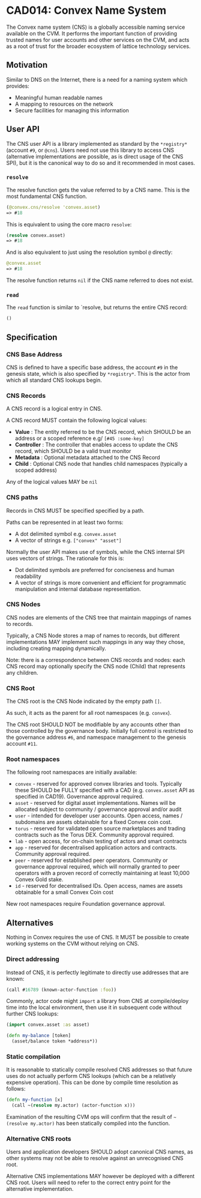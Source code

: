 # CAD014: Convex Name System

The Convex name system (CNS) is a globally accessible naming service available on the CVM. It performs the important function of providing trusted names for user accounts and other services on the CVM, and acts as a root of trust for the broader ecosystem of lattice technology services.

## Motivation

Similar to DNS on the Internet, there is a need for a naming system which provides:

- Meaningful human readable names
- A mapping to resources on the network
- Secure facilities for managing this information


## User API

The CNS user API is a library implemented as standard by the `*registry*` (account `#9`, or `@cns`). Users need not use this library to access CNS (alternative implementations are possible, as is direct usage of the CNS SPI), but it is the canonical way to do so and it recommended in most cases.

### `resolve`

The resolve function gets the value referred to by a CNS name. This is the most fundamental CNS function.

```clojure
(@convex.cns/resolve 'convex.asset)
=> #18
```

This is equivalent to using the core macro `resolve`:

```clojure
(resolve convex.asset)
=> #18
```

And is also equivalent to just using the resolution symbol `@` directly:

```clojure
@convex.asset
=> #18
```

The resolve function returns `nil` if the CNS name referred to does not exist.

### `read`

The `read` function is similar to `resolve, but returns the entire CNS record:

```clojure
()
```

## Specification

### CNS Base Address

CNS is defined to have a specific base address, the account `#9` in the genesis state, which is also specified by `*registry*`. This is the actor from which all standard CNS lookups begin.

### CNS Records

A CNS record is a logical entry in CNS.

A CNS record MUST contain the following logical values:
- **Value** : The entity referred to be the CNS record, which SHOULD be an address or a scoped reference e.g/ `[#45 :some-key]`
- **Controller** : The controller that enables access to update the CNS record, which SHOULD be a valid trust monitor
- **Metadata** : Optional metadata attached to the CNS Record
- **Child** : Optional CNS node that handles child namespaces (typically a scoped address)

Any of the logical values MAY be `nil`

### CNS paths

Records in CNS MUST be specified specified by a path. 

Paths can be represented in at least two forms:

- A dot delimited symbol e.g. `convex.asset`
- A vector of strings e.g. `["convex" "asset"]`

Normally the user API makes use of symbols, while the CNS internal SPI uses vectors of strings. The rationale for this is:
- Dot delimited symbols are preferred for conciseness and human readability
- A vector of strings is more convenient and efficient for programmatic manipulation and internal database representation.

### CNS Nodes

CNS nodes are elements of the CNS tree that maintain mappings of names to records.

Typically, a CNS Node stores a map of names to records, but different implementations MAY implement such mappings in any way they chose, including creating mapping dynamically.

Note: there is a correspondence between CNS records and nodes: each CNS record may optionally specify the CNS node (Child) that represents any children.

### CNS Root

The CNS root is the CNS Node indicated by the empty path `[]`.

As such, it acts as the parent for all root namespaces (e.g. `convex`).

The CNS root SHOULD NOT be modifiable by any accounts other than those controlled by the governance body. Initially full control is restricted to the governance address `#6`, and namespace management to the genesis account `#11`.

### Root namespaces

The following root namespaces are initially available:

- `convex` - reserved for approved convex libraries and tools. Typically these SHOULD be FULLY specified with a CAD (e.g. `convex.asset` API as specified in CAD19). Governance approval required.
- `asset` - reserved for digital asset implementations. Names will be allocated subject to community / governance approval and/or audit
- `user` - intended for developer user accounts. Open access, names / subdomains are assets obtainable for a fixed Convex coin cost.
- `torus` - reserved for validated open source marketplaces and trading contracts such as the Torus DEX. Community approval required.
- `lab` - open access, for on-chain testing of actors and smart contracts
- `app` - reserved for decentralised application actors and contracts. Community approval required.
- `peer` - reserved for established peer operators. Community or governance approval required, which will normally granted to peer operators with a proven record of correctly maintaining at least 10,000 Convex Gold stake.
- `id` - reserved for decentralised IDs. Open access, names are assets obtainable for a small Convex Coin cost

New root namespaces require Foundation governance approval.


## Alternatives

Nothing in Convex requires the use of CNS. It MUST be possible to create working systems on the CVM without relying on CNS.

### Direct addressing

Instead of CNS, it is perfectly legitimate to directly use addresses that are known:

```clojure
(call #16789 (known-actor-function :foo))
```

Commonly, actor code might `import` a library from CNS at compile/deploy time into the local environment, then use it in subsequent code without further CNS lookups:

```clojure
(import convex.asset :as asset)

(defn my-balance [token]
  (asset/balance token *address*))
```

### Static compilation

It is reasonable to statically compile resolved CNS addresses so that future uses do not actually perform CNS lookups (which can be a relatively expensive operation). This can be done by compile time resolution as follows:

```clojure
(defn my-function [x]
  (call ~(resolve my.actor) (actor-function x)))
```

Examination of the resulting CVM ops will confirm that the result of `~(resolve my.actor)` has been statically compiled into the function.

### Alternative CNS roots

Users and application developers SHOULD adopt canonical CNS names, as other systems may not be able to resolve against an unrecognised CNS root.

Alternative CNS implementations MAY however be deployed with a different CNS root. Users will need to refer to the correct entry point for the alternative implementation.